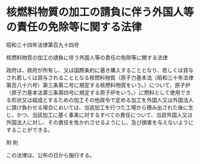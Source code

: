 # 核燃料物質の加工の請負に伴う外国人等の責任の免除等に関する法律

昭和三十四年法律第百九十四号

核燃料物質の加工の請負に伴う外国人等の責任の免除等に関する法律

政府は、政府が所有し、又は国際条約に基き購入することとなり、若しくは貸与され若しくは貸与されることとなる核燃料物質（原子力基本法（昭和三十年法律第百八十六号）第三条第二号に規定する核燃料物質をいう。）について、原子炉（原子力基本法第三条第四号に規定する原子炉をいう。）に燃料として使用できる形状又は組成とするための加工その他政令で定める加工を外国人又は外国法人に請け負わせる場合においては、当該加工を行つた工場から積み出された後に生じ、かつ、当該加工に基く事実に対するすべての責任について、当該外国人又は外国法人に対し、その責任を免かれさせるようにし、及び損害を与えないようにすることができる。

附 則

この法律は、公布の日から施行する。
